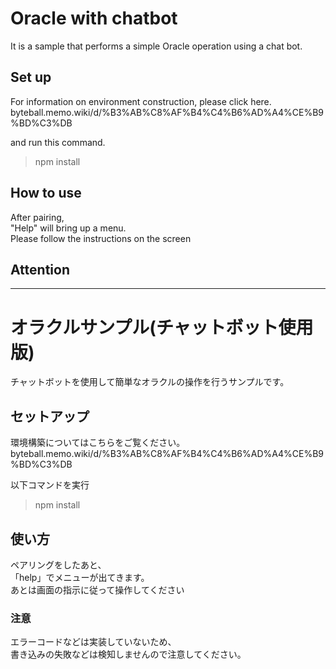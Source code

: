 # Oracle with chatbot

It is a sample that performs a simple Oracle operation using a chat bot.  

## Set up
For information on environment construction, please click here.  
byteball.memo.wiki/d/%B3%AB%C8%AF%B4%C4%B6%AD%A4%CE%B9%BD%C3%DB

and run this command.
> npm install

## How to use
After pairing,  
"Help" will bring up a menu.  
Please follow the instructions on the screen  

## Attention

***

# オラクルサンプル(チャットボット使用版)

チャットボットを使用して簡単なオラクルの操作を行うサンプルです。

## セットアップ
環境構築についてはこちらをご覧ください。  
byteball.memo.wiki/d/%B3%AB%C8%AF%B4%C4%B6%AD%A4%CE%B9%BD%C3%DB

以下コマンドを実行  
> npm install

## 使い方
ペアリングをしたあと、  
「help」でメニューが出てきます。  
あとは画面の指示に従って操作してください  


### 注意
エラーコードなどは実装していないため、  
書き込みの失敗などは検知しませんので注意してください。
